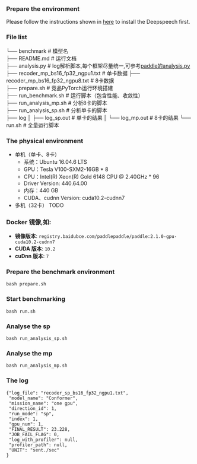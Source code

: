 ### Prepare the environment
Please follow the instructions shown in [here](../../docs/source/install.md) to install the Deepspeech first.

### File list
└── benchmark                  # 模型名  
    ├── README.md              # 运行文档  
    ├── analysis.py        # log解析脚本,每个框架尽量统一,可参考[paddle的analysis.py](https://github.com/mmglove/benchmark/blob/jp_0907/scripts/analysis.py)  
    ├── recoder_mp_bs16_fp32_ngpu1.txt  # 单卡数据
    ├── recoder_mp_bs16_fp32_ngpu8.txt  # 8卡数据  
    ├── prepare.sh             #  竞品PyTorch运行环境搭建  
    ├── run_benchmark.sh       # 运行脚本（包含性能、收敛性）  
    ├── run_analysis_mp.sh     # 分析8卡的脚本  
    ├── run_analysis_sp.sh     # 分析单卡的脚本  
    ├── log
    │     ├── log_sp.out    # 单卡的结果
    │     └── log_mp.out    # 8卡的结果
    └── run.sh         # 全量运行脚本


### The physical environment
- 单机（单卡、8卡）
  - 系统：Ubuntu 16.04.6 LTS
  - GPU：Tesla V100-SXM2-16GB * 8
  - CPU：Intel(R) Xeon(R) Gold 6148 CPU @ 2.40GHz * 96
  - Driver Version: 440.64.00
  - 内存：440 GB
  - CUDA、cudnn Version: cuda10.2-cudnn7
- 多机（32卡） TODO

### Docker 镜像,如:

- **镜像版本**: `registry.baidubce.com/paddlepaddle/paddle:2.1.0-gpu-cuda10.2-cudnn7`  
- **CUDA 版本**: `10.2`
- **cuDnn 版本**: `7`

### Prepare the benchmark environment
```
bash prepare.sh
```

### Start benchmarking
```
bash run.sh
```

### Analyse the sp
```
bash run_analysis_sp.sh
```

### Analyse the mp
```
bash run_analysis_mp.sh
```

### The log
```
{"log_file": "recoder_sp_bs16_fp32_ngpu1.txt",
 "model_name": "Conformer",
 "mission_name": "one gpu",
 "direction_id": 1,
 "run_mode": "sp",
 "index": 1,
 "gpu_num": 1,
 "FINAL_RESULT": 23.228,
 "JOB_FAIL_FLAG": 0,
 "log_with_profiler": null,
 "profiler_path": null,
 "UNIT": "sent./sec"
}
```

